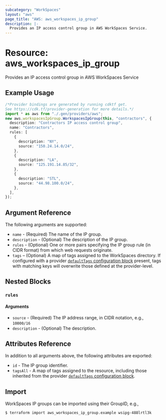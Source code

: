 ```yaml
---
subcategory: "WorkSpaces"
layout: "aws"
page_title: "AWS: aws_workspaces_ip_group"
description: |-
  Provides an IP access control group in AWS WorkSpaces Service.
---
```


# Resource: aws\_workspaces\_ip\_group

Provides an IP access control group in AWS WorkSpaces Service

## Example Usage

```typescript
/*Provider bindings are generated by running cdktf get.
See https://cdk.tf/provider-generation for more details.*/
import * as aws from "./.gen/providers/aws";
new aws.workspacesIpGroup.WorkspacesIpGroup(this, "contractors", {
  description: "Contractors IP access control group",
  name: "Contractors",
  rules: [
    {
      description: "NY",
      source: "150.24.14.0/24",
    },
    {
      description: "LA",
      source: "125.191.14.85/32",
    },
    {
      description: "STL",
      source: "44.98.100.0/24",
    },
  ],
});

```

## Argument Reference

The following arguments are supported:

* `name` - (Required) The name of the IP group.
* `description` - (Optional) The description of the IP group.
* `rules` - (Optional) One or more pairs specifying the IP group rule (in CIDR format) from which web requests originate.
* `tags` – (Optional) A map of tags assigned to the WorkSpaces directory. If configured with a provider [`defaultTags` configuration block](https://registry.terraform.io/providers/hashicorp/aws/latest/docs#default_tags-configuration-block) present, tags with matching keys will overwrite those defined at the provider-level.

## Nested Blocks

### `rules`

#### Arguments

* `source` - (Required) The IP address range, in CIDR notation, e.g., `10000/16`
* `description` - (Optional) The description.

## Attributes Reference

In addition to all arguments above, the following attributes are exported:

* `id` - The IP group identifier.
* `tagsAll` - A map of tags assigned to the resource, including those inherited from the provider [`defaultTags` configuration block](https://registry.terraform.io/providers/hashicorp/aws/latest/docs#default_tags-configuration-block).

## Import

WorkSpaces IP groups can be imported using their GroupID, e.g.,

```console
$ terraform import aws_workspaces_ip_group.example wsipg-488lrtl3k
```
